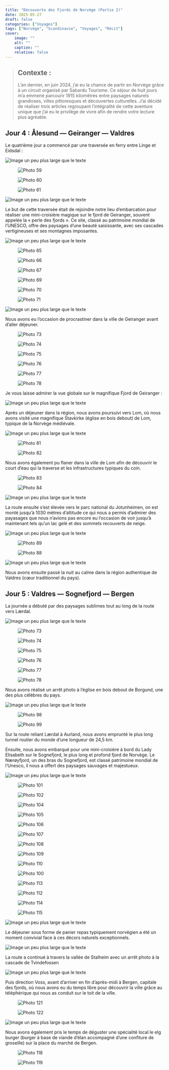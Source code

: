 ```yaml
---
title: "Découverte des Fjords de Norvège (Partie 2)"
date: 2025-05-27
draft: false
categories: ["Voyages"]
tags: ["Norvège", "Scandinavie", "Voyages", "Récit"]
cover:
    image: ""
    alt: ""
    caption: ""
    relative: false
---
```


> ## Contexte : 
>L’an dernier, en juin 2024, j’ai eu la chance de partir en Norvège grâce à un circuit organisé par Sabardu Tourisme. Ce séjour de huit jours m’a emmené parcourir 1915 kilomètres entre paysages naturels grandioses, villes pittoresques et découvertes culturelles. J’ai décidé de réaliser trois articles regroupant l’intégralité de cette aventure unique que j’ai eu le privilège de vivre afin de rendre votre lecture plus agréable.

## Jour 4 : Ålesund — Geiranger — Valdres
Le quatrième jour a commencé par une traversée en ferry entre Linge et Eidsdal :

<div class="medium-wide-image">
  <img src="/posts/voyages/norway-part-2/Norway_Part_2_Blog_63.jpg" alt="Image un peu plus large que le texte" />
</div>

<div class="medium-wide-image image-grid grid-3">
  <figure>
    <img src="/posts/voyages/norway-part-2/Norway_Part_2_Blog_59.jpg" alt="Photo 59">
  </figure>
  <figure>
    <img src="/posts/voyages/norway-part-2/Norway_Part_2_Blog_60.jpg" alt="Photo 60">
  </figure>
  <figure>
    <img src="/posts/voyages/norway-part-2/Norway_Part_2_Blog_61.jpg" alt="Photo 61">
  </figure>
</div>

<div class="medium-wide-image">
  <img src="/posts/voyages/norway-part-2/Norway_Part_2_Blog_62.jpg" alt="Image un peu plus large que le texte" />
</div>

Le but de cette traversée était de rejoindre notre lieu d’embarcation pour réaliser une mini-croisière magique sur le fjord de Geiranger, souvent appelée la « perle des fjords ». Ce site, classé au patrimoine mondial de l’UNESCO, offre des paysages d’une beauté saisissante, avec ses cascades vertigineuses et ses montagnes imposantes.

<div class="medium-wide-image">
  <img src="/posts/voyages/norway-part-2/Norway_Part_2_Blog_64.jpg" alt="Image un peu plus large que le texte" />
</div>

<div class="medium-wide-image">
  <div class="image-grid">
    <figure>
      <img src="/posts/voyages/norway-part-2/Norway_Part_2_Blog_65.jpg" alt="Photo 65">
    </figure>
    <figure>
      <img src="/posts/voyages/norway-part-2/Norway_Part_2_Blog_66.jpg" alt="Photo 66">
    </figure>
    <figure>
      <img src="/posts/voyages/norway-part-2/Norway_Part_2_Blog_67.jpg" alt="Photo 67">
    </figure>
    <figure>
      <img src="/posts/voyages/norway-part-2/Norway_Part_2_Blog_69.jpg" alt="Photo 69">
    </figure>
    <figure>
      <img src="/posts/voyages/norway-part-2/Norway_Part_2_Blog_70.jpg" alt="Photo 70">
    </figure>
    <figure>
      <img src="/posts/voyages/norway-part-2/Norway_Part_2_Blog_71.jpg" alt="Photo 71">
    </figure>
  </div>
</div>

<div class="medium-wide-image">
  <img src="/posts/voyages/norway-part-2/Norway_Part_2_Blog_72.jpg" alt="Image un peu plus large que le texte" />
</div>

Nous avons eu l’occasion de procrastiner dans la ville de Geiranger avant d’aller déjeuner.

<div class="medium-wide-image">
  <div class="image-grid">
    <figure>
      <img src="/posts/voyages/norway-part-2/Norway_Part_2_Blog_73.jpg" alt="Photo 73">
    </figure>
    <figure>
      <img src="/posts/voyages/norway-part-2/Norway_Part_2_Blog_74.jpg" alt="Photo 74">
    </figure>
    <figure>
      <img src="/posts/voyages/norway-part-2/Norway_Part_2_Blog_75.jpg" alt="Photo 75">
    </figure>
    <figure>
      <img src="/posts/voyages/norway-part-2/Norway_Part_2_Blog_76.jpg" alt="Photo 76">
    </figure>
    <figure>
      <img src="/posts/voyages/norway-part-2/Norway_Part_2_Blog_77.jpg" alt="Photo 77">
    </figure>
    <figure>
      <img src="/posts/voyages/norway-part-2/Norway_Part_2_Blog_78.jpg" alt="Photo 78">
    </figure>
  </div>
</div>

Je vous laisse admirer la vue globale sur le magnifique Fjord de Geiranger :

<div class="medium-wide-image">
  <img src="/posts/voyages/norway-part-2/Norway_Part_2_Blog_79.jpg" alt="Image un peu plus large que le texte" />
</div>

Après un déjeuner dans la région, nous avons poursuivi vers Lom, où nous avons visité une magnifique Stavkirke (église en bois debout) de Lom, typique de la Norvège médiévale.

<div class="medium-wide-image">
  <img src="/posts/voyages/norway-part-2/Norway_Part_2_Blog_80.jpg" alt="Image un peu plus large que le texte" />
</div>

<div class="medium-wide-image">
  <div class="side-by-side">
    <figure>
      <img src="/posts/voyages/norway-part-2/Norway_Part_2_Blog_81.jpg" alt="Photo 81">
    </figure>
    <figure>
      <img src="/posts/voyages/norway-part-2/Norway_Part_2_Blog_82.jpg" alt="Photo 82">
    </figure>
  </div>
</div>

Nous avons également pu flaner dans la ville de Lom afin de découvrir le court d’eau qui la traverse et les infrastructures typiques du coin.

<div class="medium-wide-image">
  <div class="side-by-side">
    <figure>
      <img src="/posts/voyages/norway-part-2/Norway_Part_2_Blog_83.jpg" alt="Photo 83">
    </figure>
    <figure>
      <img src="/posts/voyages/norway-part-2/Norway_Part_2_Blog_84.jpg" alt="Photo 84">
    </figure>
  </div>
</div>

<div class="medium-wide-image">
  <img src="/posts/voyages/norway-part-2/Norway_Part_2_Blog_85.jpg" alt="Image un peu plus large que le texte" />
</div>

La route ensuite s’est élevée vers le parc national du Jotunheimen, on est monté jusqu’à 1030 mètres d’altitude ce qui nous a permis d’admirer des payasages que nous n’avions pas encore eu l’occasion de voir jusqu’à maintenant tels qu’un lac gelé et des sommets recouverts de neige.

<div class="medium-wide-image">
  <img src="/posts/voyages/norway-part-2/Norway_Part_2_Blog_86.jpg" alt="Image un peu plus large que le texte" />
</div>

<div class="medium-wide-image">
  <div class="side-by-side">
    <figure>
      <img src="/posts/voyages/norway-part-2/Norway_Part_2_Blog_89.jpg" alt="Photo 89">
    </figure>
    <figure>
      <img src="/posts/voyages/norway-part-2/Norway_Part_2_Blog_88.jpg" alt="Photo 88">
    </figure>
  </div>
</div>

<div class="medium-wide-image">
  <img src="/posts/voyages/norway-part-2/Norway_Part_2_Blog_87.jpg" alt="Image un peu plus large que le texte" />
</div>

Nous avons ensuite passé la nuit au calme dans la région authentique de Valdres (cœur traditionnel du pays).

## Jour 5 : Valdres — Sognefjord — Bergen
La journée a débuté par des paysages sublimes tout au long de la route vers Lærdal.

<div class="medium-wide-image">
  <img src="/posts/voyages/norway-part-2/Norway_Part_2_Blog_91.jpg" alt="Image un peu plus large que le texte" />
</div>

<div class="medium-wide-image">
  <div class="image-grid">
    <figure>
      <img src="/posts/voyages/norway-part-2/Norway_Part_2_Blog_90.jpg" alt="Photo 73">
    </figure>
    <figure>
      <img src="/posts/voyages/norway-part-2/Norway_Part_2_Blog_92.jpg" alt="Photo 74">
    </figure>
    <figure>
      <img src="/posts/voyages/norway-part-2/Norway_Part_2_Blog_93.jpg" alt="Photo 75">
    </figure>
    <figure>
      <img src="/posts/voyages/norway-part-2/Norway_Part_2_Blog_94.jpg" alt="Photo 76">
    </figure>
    <figure>
      <img src="/posts/voyages/norway-part-2/Norway_Part_2_Blog_95.jpg" alt="Photo 77">
    </figure>
    <figure>
      <img src="/posts/voyages/norway-part-2/Norway_Part_2_Blog_96.jpg" alt="Photo 78">
    </figure>
  </div>
</div>

Nous avons réalisé un arrêt photo à l’église en bois debout de Borgund, une des plus célèbres du pays.

<div class="medium-wide-image">
  <img src="/posts/voyages/norway-part-2/Norway_Part_2_Blog_97.jpg" alt="Image un peu plus large que le texte" />
</div>

<div class="medium-wide-image">
  <div class="side-by-side">
    <figure>
      <img src="/posts/voyages/norway-part-2/Norway_Part_2_Blog_98.jpg" alt="Photo 98">
    </figure>
    <figure>
      <img src="/posts/voyages/norway-part-2/Norway_Part_2_Blog_99.jpg" alt="Photo 99">
    </figure>
  </div>
</div>



Sur la route reliant Lærdal à Aurland, nous avons emprunté le plus long tunnel routier du monde d’une longueur de 24,5 km.

Ensuite, nous avons embarqué pour une mini-croisière à bord du Lady Elisabeth sur le Sognefjord, le plus long et profond fjord de Norvège. Le Nærøyfjord, un des bras du Sognefjord, est classé patrimoine mondial de l’Unesco, il nous a offert des paysages sauvages et majestueux.

<div class="medium-wide-image">
  <img src="/posts/voyages/norway-part-2/Norway_Part_2_Blog_116.jpg" alt="Image un peu plus large que le texte" />
</div>

<div class="medium-wide-image">
  <div class="image-grid">
    <figure>
      <img src="/posts/voyages/norway-part-2/Norway_Part_2_Blog_101.jpg" alt="Photo 101">
    </figure>
    <figure>
      <img src="/posts/voyages/norway-part-2/Norway_Part_2_Blog_102.jpg" alt="Photo 102">
    </figure>
    <figure>
      <img src="/posts/voyages/norway-part-2/Norway_Part_2_Blog_104.jpg" alt="Photo 104">
    </figure>
    <figure>
      <img src="/posts/voyages/norway-part-2/Norway_Part_2_Blog_105.jpg" alt="Photo 105">
    </figure>
    <figure>
      <img src="/posts/voyages/norway-part-2/Norway_Part_2_Blog_106.jpg" alt="Photo 106">
    </figure>
    <figure>
      <img src="/posts/voyages/norway-part-2/Norway_Part_2_Blog_107.jpg" alt="Photo 107">
    </figure>
    <figure>
      <img src="/posts/voyages/norway-part-2/Norway_Part_2_Blog_108.jpg" alt="Photo 108">
    </figure>
    <figure>
      <img src="/posts/voyages/norway-part-2/Norway_Part_2_Blog_109.jpg" alt="Photo 109">
    </figure>
    <figure>
      <img src="/posts/voyages/norway-part-2/Norway_Part_2_Blog_110.jpg" alt="Photo 110">
    </figure>
    <figure>
      <img src="/posts/voyages/norway-part-2/Norway_Part_2_Blog_100.jpg" alt="Photo 100">
    </figure>
    <figure>
      <img src="/posts/voyages/norway-part-2/Norway_Part_2_Blog_113.jpg" alt="Photo 113">
    </figure>
    <figure>
      <img src="/posts/voyages/norway-part-2/Norway_Part_2_Blog_112.jpg" alt="Photo 112">
    </figure>
    <figure>
      <img src="/posts/voyages/norway-part-2/Norway_Part_2_Blog_114.jpg" alt="Photo 114">
    </figure>
    <figure>
      <img src="/posts/voyages/norway-part-2/Norway_Part_2_Blog_115.jpg" alt="Photo 115">
    </figure>
  </div>
</div>

<div class="medium-wide-image">
  <img src="/posts/voyages/norway-part-2/Norway_Part_2_Blog_111.jpg" alt="Image un peu plus large que le texte" />
</div>

Le déjeuner sous forme de panier repas typiquement norvégien a été un moment convivial face à ces décors naturels exceptionnels.

<div class="medium-wide-image">
  <img src="/posts/voyages/norway-part-2/Norway_Part_2_Blog_103.jpg" alt="Image un peu plus large que le texte" />
</div>

La route a continué à travers la vallée de Stalheim avec un arrêt photo à la cascade de Tvindefossen

<div class="medium-wide-image">
  <img src="/posts/voyages/norway-part-2/Norway_Part_2_Blog_117.jpg" alt="Image un peu plus large que le texte" />
</div>

Puis direction Voss, avant d’arriver en fin d’après-midi à Bergen, capitale des fjords, où nous avons eu du temps libre pour découvrir la ville grâce au téléphérique qui nous as conduit sur le toit de la ville.

<div class="medium-wide-image">
  <div class="side-by-side">
    <figure>
      <img src="/posts/voyages/norway-part-2/Norway_Part_2_Blog_121.jpg" alt="Photo 121">
    </figure>
    <figure>
      <img src="/posts/voyages/norway-part-2/Norway_Part_2_Blog_122.jpg" alt="Photo 122">
    </figure>
  </div>
</div>

<div class="medium-wide-image">
  <img src="/posts/voyages/norway-part-2/Norway_Part_2_Blog_120.jpg" alt="Image un peu plus large que le texte" />
</div>

Nous avons également pris le temps de déguster une spécialité local le elg burger (burger à base de viande d’élan accompagné d’une confiture de groseille) sur la place du marché de Bergen.

<div class="medium-wide-image">
  <div class="side-by-side">
    <figure>
      <img src="/posts/voyages/norway-part-2/Norway_Part_2_Blog_118.jpg" alt="Photo 118">
    </figure>
    <figure>
      <img src="/posts/voyages/norway-part-2/Norway_Part_2_Blog_119.jpg" alt="Photo 119">
    </figure>
  </div>
</div>


